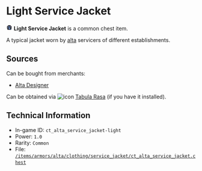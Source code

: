 # Light Service Jacket

<img src="https://raw.githubusercontent.com/Ceterai/Enternia/main/items/armors/alta/clothing/service_jacket/icon.png" alt="Light Service Jacket icon" loading="lazy" height="16px" width="auto" /> **Light Service Jacket** is a common chest item.

A typical jacket worn by [alta](https://ceterai.github.io/MyEnternia/Wiki/Tags/Alta) servicers of different establishments.

## Sources

Can be bought from merchants:

- [Alta Designer](https://ceterai.github.io/MyEnternia/Wiki/AltaDesigner)

Can be obtained via <img src="https://steamuserimages-a.akamaihd.net/ugc/263843960696222713/3EC9A7C005541F7D577EBCB8C5736B4EFC9973D6/" alt="icon" width="8" height="12"/> [Tabula Rasa](https://community.playstarbound.com/resources/the-tabula-rasa.3222/) (if you have it installed).

## Technical Information

- In-game ID: `ct_alta_service_jacket-light`
- Power: `1.0`
- Rarity: `Common`
- File: [`/items/armors/alta/clothing/service_jacket/ct_alta_service_jacket.chest`](https://github.com/Ceterai/Enternia/blob/main/items/armors/alta/clothing/service_jacket/ct_alta_service_jacket.chest)
